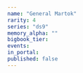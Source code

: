 ```yaml
---
name: "General Martok"
rarity: 4
series: "ds9"
memory_alpha: ""
bigbook_tier:
events:
in_portal:
published: false
---
```

